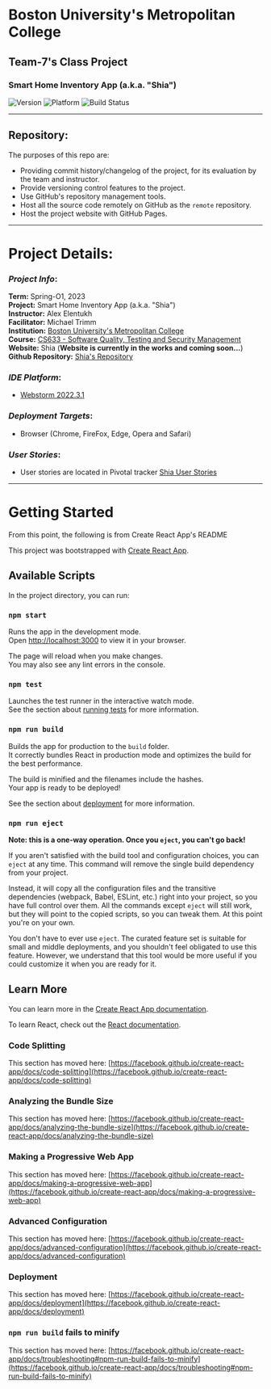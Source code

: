 # Boston University's Metropolitan College
## Team-7's Class Project

### Smart Home Inventory App (a.k.a. "Shia")

![Version](https://img.shields.io/badge/Version-v0.0.0-blue.svg?style=flat)
![Platform](https://img.shields.io/badge/Platform-WEB-blue.svg?style=flat)
![Build Status](https://img.shields.io/badge/Status-passing-green.svg?style=flat)

[//]: # (### Overview Video:)

[//]: # ()
[//]: # (**Overview video is coming soon...**)

---

## Repository:

[//]: # (**Description goes here and coming soon**)

The purposes of this repo are:

- Providing commit history/changelog of the project, for its evaluation by the team and instructor.
- Provide versioning control features to the project.
- Use GitHub's repository management tools.
- Host all the source code remotely on GitHub as the `remote` repository.
- Host the project website with GitHub Pages.

---

# Project Details:

### _Project Info_:

**Term:** Spring-O1, 2023  
**Project:** Smart Home Inventory App (a.k.a. "Shia")  
**Instructor:** Alex Elentukh  
**Facilitator:** Michael Trimm  
**Institution:** [Boston University's Metropolitan College](https://www.bu.edu/met/)  
**Course:** [CS633 - Software Quality, Testing and Security Management](http://www.bu.edu/csmet/academic-programs/courses/cs633/)  
**Website:** Shia (**Website is currently in the works and coming soon...**)  
**Github Repository:** [Shia's Repository](https://github.com/gchriswill/shia)

[//]: # (### _Current Status_:)

[//]: # ()
[//]: # (**[No Release yet]&#40;#&#41;**)

### _IDE Platform_:

- [Webstorm 2022.3.1](https://www.jetbrains.com/webstorm/)

[//]: # (### _CI/CD Platform_:)

[//]: # ()
[//]: # (- Travis-CI or Github Actions &#40;Comming soon&#41;...)

[//]: # (### _Dependencies_:)

[//]: # ()
[//]: # (- Comming soon)

### _Deployment Targets_:

- Browser (Chrome, FireFox, Edge, Opera and Safari)

[//]: # (### _Test Devices_:)

[//]: # ()
[//]: # (**Coming soon**)

[//]: # ()
[//]: # (### _Google Drive Location_:)

[//]: # ()
[//]: # (**Coming soon**)

[//]: # ()
[//]: # (The project's technical documents folder includes:)

[//]: # ()
[//]: # (- Technical Requirements/)

[//]: # (- Resources/)

[//]: # (- Diagrams/)

[//]: # (- Flows/)

[//]: # (---)

### _User Stories_:

- User stories are located in Pivotal tracker [Shia User Stories](https://www.pivotaltracker.com/n/projects/2626715)

[//]: # (# Feature Set:)

[//]: # ()
[//]: # (| Core          | Support       | Supplemental  |)

[//]: # (| ------------- | ------------- | ------------- |)

[//]: # (|               |               |               |)

[//]: # (|               |               |               |)

[//]: # (|               |               |               |)

[//]: # (|               |               |               |)


---


# Getting Started
From this point, the following is from Create React App's README

This project was bootstrapped with [Create React App](https://github.com/facebook/create-react-app).

## Available Scripts

In the project directory, you can run:

### `npm start`

Runs the app in the development mode.\
Open [http://localhost:3000](http://localhost:3000) to view it in your browser.

The page will reload when you make changes.\
You may also see any lint errors in the console.

### `npm test`

Launches the test runner in the interactive watch mode.\
See the section about [running tests](https://facebook.github.io/create-react-app/docs/running-tests) for more information.

### `npm run build`

Builds the app for production to the `build` folder.\
It correctly bundles React in production mode and optimizes the build for the best performance.

The build is minified and the filenames include the hashes.\
Your app is ready to be deployed!

See the section about [deployment](https://facebook.github.io/create-react-app/docs/deployment) for more information.

### `npm run eject`

**Note: this is a one-way operation. Once you `eject`, you can't go back!**

If you aren't satisfied with the build tool and configuration choices, you can `eject` at any time. This command will remove the single build dependency from your project.

Instead, it will copy all the configuration files and the transitive dependencies (webpack, Babel, ESLint, etc.) right into your project, so you have full control over them. All the commands except `eject` will still work, but they will point to the copied scripts, so you can tweak them. At this point you're on your own.

You don't have to ever use `eject`. The curated feature set is suitable for small and middle deployments, and you shouldn't feel obligated to use this feature. However, we understand that this tool would be more useful if you could customize it when you are ready for it.

## Learn More

You can learn more in the [Create React App documentation](https://facebook.github.io/create-react-app/docs/getting-started).

To learn React, check out the [React documentation](https://reactjs.org/).

### Code Splitting

This section has moved here: [https://facebook.github.io/create-react-app/docs/code-splitting](https://facebook.github.io/create-react-app/docs/code-splitting)

### Analyzing the Bundle Size

This section has moved here: [https://facebook.github.io/create-react-app/docs/analyzing-the-bundle-size](https://facebook.github.io/create-react-app/docs/analyzing-the-bundle-size)

### Making a Progressive Web App

This section has moved here: [https://facebook.github.io/create-react-app/docs/making-a-progressive-web-app](https://facebook.github.io/create-react-app/docs/making-a-progressive-web-app)

### Advanced Configuration

This section has moved here: [https://facebook.github.io/create-react-app/docs/advanced-configuration](https://facebook.github.io/create-react-app/docs/advanced-configuration)

### Deployment

This section has moved here: [https://facebook.github.io/create-react-app/docs/deployment](https://facebook.github.io/create-react-app/docs/deployment)

### `npm run build` fails to minify

This section has moved here: [https://facebook.github.io/create-react-app/docs/troubleshooting#npm-run-build-fails-to-minify](https://facebook.github.io/create-react-app/docs/troubleshooting#npm-run-build-fails-to-minify)
